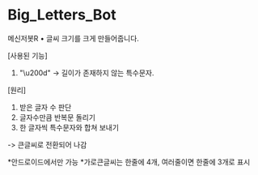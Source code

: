 # Big_Letters_Bot
메신저봇R • 글씨 크기를 크게 만들어줍니다.


[사용된 기능]

1. "\u200d"
-> 길이가 존재하지 않는 특수문자.


[원리]

1. 받은 글자 수 판단
2. 글자수만큼 반복문 돌리기
3. 한 글자씩 특수문자와 합쳐 보내기

-> 큰글씨로 전환되어 나감

*안드로이드에서만 가능
*가로큰글씨는 한줄에 4개, 여러줄이면 한줄에 3개로 표시
